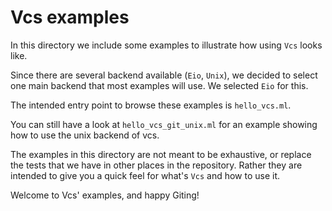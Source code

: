 # Vcs examples

In this directory we include some examples to illustrate how using `Vcs` looks like.

Since there are several backend available (`Eio`, `Unix`), we decided to select one main backend that most examples will use. We selected `Eio` for this.

The intended entry point to browse these examples is `hello_vcs.ml`.

You can still have a look at `hello_vcs_git_unix.ml` for an example showing how to use the unix backend of vcs.

The examples in this directory are not meant to be exhaustive, or replace the tests that we have in other places in the repository. Rather they are intended to give you a quick feel for what's `Vcs` and how to use it.

Welcome to Vcs' examples, and happy Giting!
